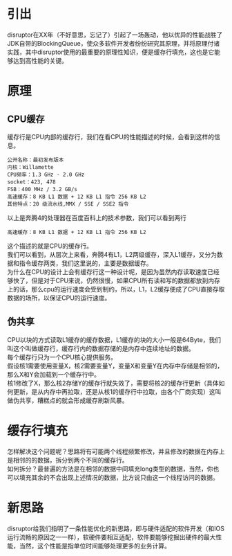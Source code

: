 # 引出
disruptor在XX年（不好意思，忘记了）引起了一场轰动，他以优异的性能战胜了JDK自带的BlockingQueue，使众多软件开发者纷纷研究其原理，并将原理付诸实践，其中disruptor使用的最重要的原理性知识，便是缓存行填充，这也是它能够达到高性能的关键。
# 原理
## CPU缓存
缓存行是CPU内部的缓存行，我们在看CPU的性能描述的时候，会看到这样的信息。
```$xslt
公开名称：最初发布版本
内核：Willamette
CPU频率：1.3 GHz - 2.0 GHz
socket：423, 478
FSB：400 MHz / 3.2 GB/s
高速缓存：8 KB L1 数据 + 12 KB L1 指令 256 KB L2
其他特点：20 级流水线,MMX / SSE / SSE2 指令
```
以上是奔腾4的处理器在百度百科上的技术参数，我们可以看到两行
```$xslt
高速缓存：8 KB L1 数据 + 12 KB L1 指令 256 KB L2
```
这个描述的就是CPU的缓存行。  
我们可以看到，从层次上来看，奔腾4有L1，L2两级缓存，深入L1缓存，又分为数据和指令缓存两类，我们这里说的，主要是数据缓存。  
为什么在CPU的设计上会有缓存行这一种设计呢，是因为虽然内存读取速度已经够快了，但是对于CPU来说，仍然很慢，如果CPU所有读和写的数据都放到内存上的话，那么cpu的运行速度会受到制约，所以，L1，L2缓存便成了CPU直接存取数据的场所，以保证CPU的运行速度。  
## 伪共享
CPU以块的方式读取L1缓存的缓存数据，L1缓存的块的大小一般是64Byte，我们叫这个叫做缓存行，缓存行内的数据存储的是内存中连续地址的数据。  
每个缓存行只为一个CPU核心提供服务。  
假设核1需要使用变量X，核2需要变量Y，变量X和变量Y在内存中存储是相邻的，那么X和Y会加载到一个缓存行中。  
核1修改了X，那么核2存储Y的缓存行就失效了，需要将核2的缓存行更新（具体如何更新，是从内存中再拉取，还是从核1的缓存行中拉取，由各个厂商实现）这叫做伪共享，糟糕点的就会形成缓存刷新风暴。
# 缓存行填充
怎样解决这个问题呢？思路将有可能两个线程频繁修改，并且修改的数据在内存上是相邻的的数据，拆分到两个不同的缓存行。  
如何拆分？最普遍的方法是在相邻的数据中间填充long类型的数据，当然，你也可以填充其余的不会出现上述情况的数据，比方说只由这一个线程访问的数据。
# 新思路
disruptor给我们指明了一条性能优化的新思路，即与硬件适配的软件开发（和IOS运行流畅的原因之一一样），软硬件要相互适配，软件要能够挖掘出硬件的最大性能，当然，这个性能是指单位时间能够处理更多的业务计算。